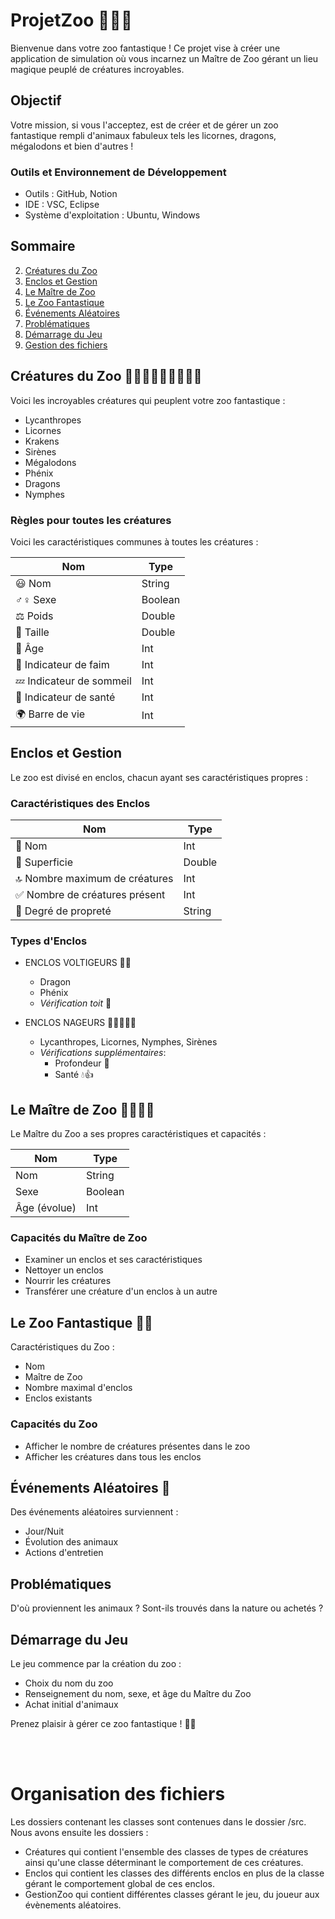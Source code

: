 # ProjetZoo 🦄🌿🐲

Bienvenue dans votre zoo fantastique ! Ce projet vise à créer une application de simulation où vous incarnez un Maître de Zoo gérant un lieu magique peuplé de créatures incroyables.

## Objectif
Votre mission, si vous l'acceptez, est de créer et de gérer un zoo fantastique rempli d'animaux fabuleux tels les licornes, dragons, mégalodons et bien d'autres !

### Outils et Environnement de Développement
- Outils : GitHub, Notion
- IDE : VSC, Eclipse
- Système d'exploitation : Ubuntu, Windows


## Sommaire

2. [Créatures du Zoo](#créatures-du-zoo)
3. [Enclos et Gestion](#enclos-et-gestion)
4. [Le Maître de Zoo](#le-maître-de-zoo)
5. [Le Zoo Fantastique](#le-zoo-fantastique)
6. [Événements Aléatoires](#événements-aléatoires)
7. [Problématiques](#problématiques)
8. [Démarrage du Jeu](#démarrage-du-jeu)
9. [Gestion des fichiers](#Organisation-des-fichiers)


## Créatures du Zoo 🐺🦄🦑🧜‍♀️🦈🦅🐲🌿
Voici les incroyables créatures qui peuplent votre zoo fantastique :

- Lycanthropes
- Licornes
- Krakens
- Sirènes
- Mégalodons
- Phénix
- Dragons
- Nymphes

### Règles pour toutes les créatures
Voici les caractéristiques communes à toutes les créatures :

| Nom                | Type     |
|--------------------|----------|
| 😃 Nom             | String   |
| ♂♀ Sexe           | Boolean  |
| ⚖️ Poids          | Double   |
| 📏 Taille          | Double   |
| 🎂 Âge             | Int      |
| 🥩 Indicateur de faim   | Int |
| 💤 Indicateur de sommeil | Int |
| 💪 Indicateur de santé   | Int |
| 🌍 Barre de vie   | Int      |


## Enclos et Gestion
Le zoo est divisé en enclos, chacun ayant ses caractéristiques propres :

### Caractéristiques des Enclos
| Nom                             | Type   |
|---------------------------------|--------|
| 🛑 Nom                          | Int    |
| 📐 Superficie                   | Double |
| 🔝 Nombre maximum de créatures  | Int    |
| ✅ Nombre de créatures présent  | Int    |
| 🧼 Degré de propreté            | String |

### Types d'Enclos
- ENCLOS VOLTIGEURS 🦅🐲
  - Dragon
  - Phénix
  - *Vérification toit* 🏰

- ENCLOS NAGEURS 🦑🐲🧜‍♀️🦈
  - Lycanthropes, Licornes, Nymphes, Sirènes
  - *Vérifications supplémentaires*:
    - Profondeur 📏
    - Santé 💧👍


## Le Maître de Zoo 👨‍🦱👩‍🦱
Le Maître du Zoo a ses propres caractéristiques et capacités :

| Nom                          | Type     |
|------------------------------|----------|
| Nom                          | String   |
| Sexe                         | Boolean  |
| Âge (évolue)                 | Int      |

### Capacités du Maître de Zoo
- Examiner un enclos et ses caractéristiques
- Nettoyer un enclos
- Nourrir les créatures
- Transférer une créature d'un enclos à un autre


## Le Zoo Fantastique 🌲🐲
Caractéristiques du Zoo :
- Nom
- Maître de Zoo
- Nombre maximal d'enclos
- Enclos existants

### Capacités du Zoo
- Afficher le nombre de créatures présentes dans le zoo
- Afficher les créatures dans tous les enclos


## Événements Aléatoires 🎲
Des événements aléatoires surviennent :
- Jour/Nuit
- Évolution des animaux
- Actions d'entretien


## Problématiques
D'où proviennent les animaux ? Sont-ils trouvés dans la nature ou achetés ?


## Démarrage du Jeu
Le jeu commence par la création du zoo :
- Choix du nom du zoo
- Renseignement du nom, sexe, et âge du Maître du Zoo
- Achat initial d'animaux

Prenez plaisir à gérer ce zoo fantastique ! 🌟🐾

</br></br>

# Organisation des fichiers
Les dossiers contenant les classes sont contenues dans le dossier /src. Nous avons ensuite les dossiers :
 - Créatures qui contient l'ensemble des classes de types de créatures ainsi qu'une classe déterminant le comportement de ces créatures.
 - Enclos qui contient les classes des différents enclos en plus de la classe gérant le comportement global de ces enclos.
 - GestionZoo qui contient différentes classes gérant le jeu, du joueur aux évènements aléatoires.
